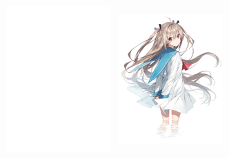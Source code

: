 <div style="display: flex; justify-content: space-between; align-items: center; position: relative;">
    <img style="max-width: 48%; height: auto; object-fit: contain; width: 400px" 
         src="github-metrics.svg" 
         alt="github-metrics.svg"/>
    <img style="max-width: 48%; height: auto; object-fit: contain; width: 400px;" 
         src="Character.png" 
         alt="Character.png"/>
</div>
